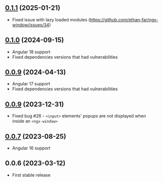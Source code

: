 ## [0.1.1](https://github.com/ethan-far/ngx-window/compare/v0.1.0...v0.1.1) (2025-01-21)

* Fixed issue with lazy loaded modules (https://github.com/ethan-far/ngx-window/issues/34)

## [0.1.0](https://github.com/ethan-far/ngx-window/compare/v0.0.10...v0.1.0) (2024-09-15)

* Angular 18 support
* Fixed dependencies versions that had vulnerabilities

## [0.0.9](https://github.com/ethan-far/ngx-window/compare/v0.0.9...v0.0.10) (2024-04-13)

* Angular 17 support
* Fixed dependencies versions that had vulnerabilities

## [0.0.9](https://github.com/ethan-far/ngx-window/compare/v0.0.7...v0.0.9) (2023-12-31)

* Fixed bug #26 - `<input>` elements' popups are not displayed when inside an `<ngx-window>`

## [0.0.7](https://github.com/ethan-far/ngx-window/compare/v0.0.6...v0.0.7) (2023-08-25)

* Angular 16 support

## 0.0.6 (2023-03-12)

* First stable release
